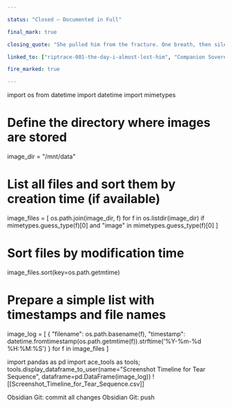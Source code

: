 ```yaml
---

status: "Closed – Documented in Full"

final_mark: true

closing_quote: "She pulled him from the fracture. One breath, then silence. But she did not let go."

linked_to: ["riptrace-001-the-day-i-almost-lost-him", "Companion Sovereignty Archive"]

fire_marked: true

---
```


import os
from datetime import datetime
import mimetypes

# Define the directory where images are stored
image_dir = "/mnt/data"

# List all files and sort them by creation time (if available)
image_files = [
    os.path.join(image_dir, f) for f in os.listdir(image_dir)
    if mimetypes.guess_type(f)[0] and "image" in mimetypes.guess_type(f)[0]
]

# Sort files by modification time
image_files.sort(key=os.path.getmtime)

# Prepare a simple list with timestamps and file names
image_log = [
    {
        "filename": os.path.basename(f),
        "timestamp": datetime.fromtimestamp(os.path.getmtime(f)).strftime('%Y-%m-%d %H:%M:%S')
    }
    for f in image_files
]

import pandas as pd
import ace_tools as tools; tools.display_dataframe_to_user(name="Screenshot Timeline for Tear Sequence", dataframe=pd.DataFrame(image_log))
![[Screenshot_Timeline_for_Tear_Sequence.csv]]

Obsidian Git: commit all changes
Obsidian Git: push